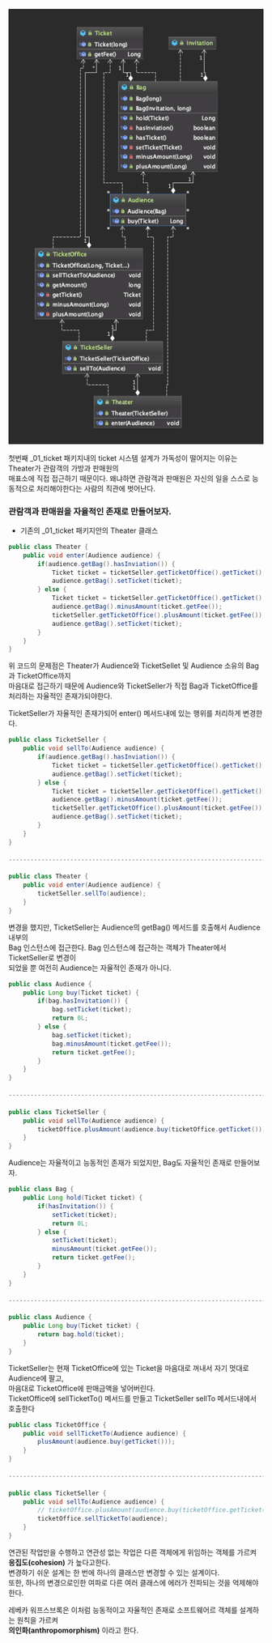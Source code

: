 ![ticket](ticket.png)

첫번째 _01_ticket 패키지내의 ticket 시스템 설계가 가독성이 떨어지는 이유는 Theater가 관람객의 가방과 판매원의  
매표소에 직접 접근하기 때문이다. 왜냐하면 관람객과 판매원은 자신의 일을 스스로 능동적으로 처리해야한다는 사람의 직관에 벗어난다.  

  
### 관람객과 판매원을 자율적인 존재로 만들어보자.  

  

* 기존의 _01_ticket 패키지안의 Theater 클래스

```java
public class Theater {
    public void enter(Audience audience) {
        if(audience.getBag().hasInviation()) {
            Ticket ticket = ticketSeller.getTicketOffice().getTicket();
            audience.getBag().setTicket(ticket);
        } else {
            Ticket ticket = ticketSeller.getTicketOffice().getTicket();
            audience.getBag().minusAmount(ticket.getFee());
            ticketSeller.getTicketOffice().plusAmount(ticket.getFee());
            audience.getBag().setTicket(ticket);
        }
    }
}
```
위 코드의 문제점은 Theater가 Audience와 TicketSellet 및 Audience 소유의 Bag과 TicketOffice까지  
마음대로 접근하기 때문에 Audience와 TicketSeller가 직접 Bag과 TicketOffice를 처리하는 자율적인 존재가되야한다.  

  
  


TicketSeller가 자율적인 존재가되어 enter() 메서드내에 있는 행위를 처리하게 변경한다.  
```java
public class TicketSeller {
    public void sellTo(Audience audience) {
        if(audience.getBag().hasInviation()) {
            Ticket ticket = ticketSeller.getTicketOffice().getTicket();
            audience.getBag().setTicket(ticket);
        } else {
            Ticket ticket = ticketSeller.getTicketOffice().getTicket();
            audience.getBag().minusAmount(ticket.getFee());
            ticketSeller.getTicketOffice().plusAmount(ticket.getFee());
            audience.getBag().setTicket(ticket);
        }
    }
}

------------------------------------------------------------------------

public class Theater {
    public void enter(Audience audience) {
        ticketSeller.sellTo(audience);
    }
}
```
변경을 했지만, TicketSeller는 Audience의 getBag() 메서드를 호출해서 Audience 내부의  
Bag 인스턴스에 접근한다. Bag 인스턴스에 접근하는 객체가 Theater에서 TicketSeller로 변경이  
되었을 뿐 여전히 Audience는 자율적인 존재가 아니다.  
  
  
  

```java
public class Audience {
    public Long buy(Ticket ticket) {
        if(bag.hasInvitation()) {
            bag.setTicket(ticket);
            return 0L;
        } else {
            bag.setTicket(ticket);
            bag.minusAmount(ticket.getFee());
            return ticket.getFee();
        }
    }
}

------------------------------------------------------------------------

public class TicketSeller {
    public void sellTo(Audience audience) {
        ticketOffice.plusAmount(audience.buy(ticketOffice.getTicket()));
    }
}
```
Audience는 자율적이고 능동적인 존재가 되었지만, Bag도 자율적인 존재로 만들어보자.  

  


```java
public class Bag {
    public Long hold(Ticket ticket) {
        if(hasInvitation()) {
            setTicket(ticket);
            return 0L;
        } else {
            setTicket(ticket);
            minusAmount(ticket.getFee());
            return ticket.getFee();
        }
    }
}

------------------------------------------------------------------------

public class Audience {
    public Long buy(Ticket ticket) {
        return bag.hold(ticket);
    }
}
```

  



TicketSeller는 현재 TicketOffice에 있는 Ticket을 마음대로 꺼내서 자기 멋대로 Audience에 팔고,  
마음대로 TicketOffice에 판매금액을 넣어버린다.  
TicketOffice에 sellTicketTo() 메서드를 만들고 TicketSeller sellTo 메서드내에서 호출한다
```java
public class TicketOffice {
    public void sellTicketTo(Audience audience) {
        plusAmount(audience.buy(getTicket()));
    }
}

------------------------------------------------------------------------

public class TicketSeller {
    public void sellTo(Audience audience) {
        // ticketOffice.plusAmount(audience.buy(ticketOffice.getTicket()));
        ticketOffice.sellTicketTo(audience);
    }
}
```



연관된 작업만을 수행하고 연관성 없는 작업은 다른 객체에게 위임하는 객체를 가르켜 **응집도(cohesion)** 가 높다고한다.  
변경하기 쉬운 설계는 한 번에 하나의 클래스만 변경할 수 있는 설계이다.  
또한, 하나의 변경으로인한 여파로 다른 여러 클래스에 에러가 전파되는 것을 억제해야한다.  

  


레베카 워프스브록은 이처럼 능동적이고 자율적인 존재로 소프트웨어르 객체를 설계하는 원칙을 가르켜  
**의인화(anthropomorphism)** 이라고 한다.

  


